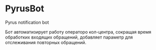 # PyrusBot
Pyrus notification bot

Бот автоматизирует работу операторо кол-центра, сокращая время обработких входящих обращений, добавляет параметр для отслеживания повторных обращений.
